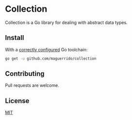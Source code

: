 # Collection
Collection is a Go library for dealing with abstract data types.

## Install
With a [correctly configured](https://golang.org/doc/install#testing) Go toolchain:
```bash
go get -u github.com/maguerrido/collection
```

## Contributing
Pull requests are welcome.

## License
[MIT](https://choosealicense.com/licenses/mit/)
